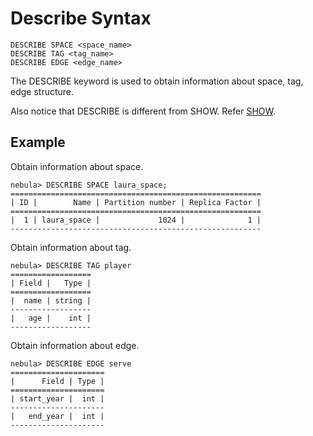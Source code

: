 # Describe Syntax

```
DESCRIBE SPACE <space_name>
DESCRIBE TAG <tag_name>
DESCRIBE EDGE <edge_name>
```

The DESCRIBE keyword is used to obtain information about space, tag, edge structure.

Also notice that DESCRIBE is different from SHOW. Refer [SHOW](show-syntax.md).

## Example

Obtain information about space.

```ngql
nebula> DESCRIBE SPACE laura_space;
========================================================
| ID |        Name | Partition number | Replica Factor |
========================================================
|  1 | laura_space |             1024 |              1 |
--------------------------------------------------------  
```

Obtain information about tag.

```ngql
nebula> DESCRIBE TAG player
==================
| Field |   Type |
==================
|  name | string |
------------------
|   age |    int |
------------------  
```

Obtain information about edge.

```ngql
nebula> DESCRIBE EDGE serve
=====================
|      Field | Type |
=====================
| start_year |  int |
---------------------
|   end_year |  int |
---------------------
```
